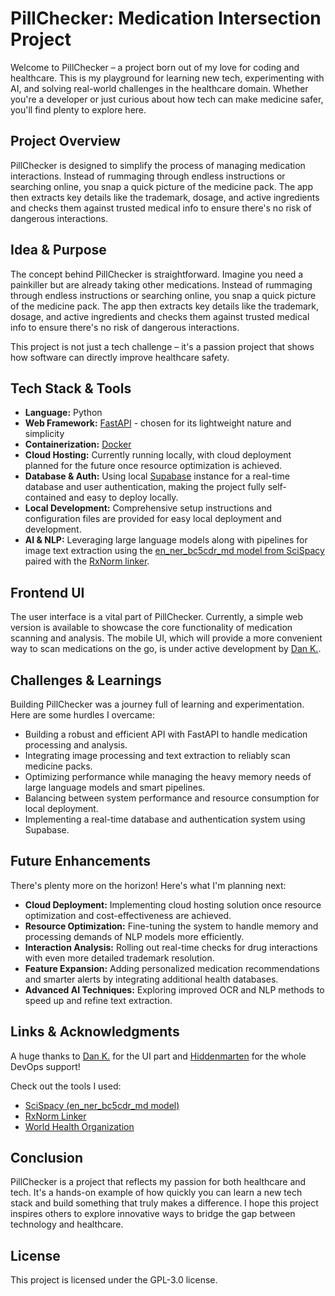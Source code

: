 # PillChecker: Medication Intersection Project

Welcome to PillChecker – a project born out of my love for coding and healthcare. This is my playground for learning new tech, experimenting with AI, and solving real-world challenges in the healthcare domain. Whether you're a developer or just curious about how tech can make medicine safer, you'll find plenty to explore here.

## Project Overview

PillChecker is designed to simplify the process of managing medication interactions. Instead of rummaging through endless instructions or searching online, you snap a quick picture of the medicine pack. The app then extracts key details like the trademark, dosage, and active ingredients and checks them against trusted medical info to ensure there's no risk of dangerous interactions.

## Idea & Purpose

The concept behind PillChecker is straightforward. Imagine you need a painkiller but are already taking other medications. Instead of rummaging through endless instructions or searching online, you snap a quick picture of the medicine pack. The app then extracts key details like the trademark, dosage, and active ingredients and checks them against trusted medical info to ensure there's no risk of dangerous interactions.

This project is not just a tech challenge – it's a passion project that shows how software can directly improve healthcare safety.

## Tech Stack & Tools

- **Language:** Python
- **Web Framework:** [FastAPI](https://fastapi.tiangolo.com) - chosen for its lightweight nature and simplicity
- **Containerization:** [Docker](https://www.docker.com)
- **Cloud Hosting:** Currently running locally, with cloud deployment planned for the future once resource optimization is achieved.
- **Database & Auth:** Using local [Supabase](https://supabase.com) instance for a real-time database and user authentication, making the project fully self-contained and easy to deploy locally.
- **Local Development:** Comprehensive setup instructions and configuration files are provided for easy local deployment and development.
- **AI & NLP:** Leveraging large language models along with pipelines for image text extraction using the [en_ner_bc5cdr_md model from SciSpacy](https://github.com/allenai/scispacy) paired with the [RxNorm linker](https://www.nlm.nih.gov/research/umls/rxnorm/index.html).

## Frontend UI

The user interface is a vital part of PillChecker. Currently, a simple web version is available to showcase the core functionality of medication scanning and analysis. The mobile UI, which will provide a more convenient way to scan medications on the go, is under active development by [Dan K.](https://github.com/dankrasilnikov).

## Challenges & Learnings

Building PillChecker was a journey full of learning and experimentation. Here are some hurdles I overcame:
- Building a robust and efficient API with FastAPI to handle medication processing and analysis.
- Integrating image processing and text extraction to reliably scan medicine packs.
- Optimizing performance while managing the heavy memory needs of large language models and smart pipelines.
- Balancing between system performance and resource consumption for local deployment.
- Implementing a real-time database and authentication system using Supabase.

## Future Enhancements

There's plenty more on the horizon! Here's what I'm planning next:
- **Cloud Deployment:** Implementing cloud hosting solution once resource optimization and cost-effectiveness are achieved.
- **Resource Optimization:** Fine-tuning the system to handle memory and processing demands of NLP models more efficiently.
- **Interaction Analysis:** Rolling out real-time checks for drug interactions with even more detailed trademark resolution.
- **Feature Expansion:** Adding personalized medication recommendations and smarter alerts by integrating additional health databases.
- **Advanced AI Techniques:** Exploring improved OCR and NLP methods to speed up and refine text extraction.

## Links & Acknowledgments

A huge thanks to [Dan K.](https://github.com/dankrasilnikov) for the UI part and [Hiddenmarten](https://github.com/hiddenmarten) for the whole DevOps support!

Check out the tools I used:
- [SciSpacy (en_ner_bc5cdr_md model)](https://github.com/allenai/scispacy)
- [RxNorm Linker](https://www.nlm.nih.gov/research/umls/rxnorm/index.html)
- [World Health Organization](https://www.who.int)

## Conclusion

PillChecker is a project that reflects my passion for both healthcare and tech. It's a hands-on example of how quickly you can learn a new tech stack and build something that truly makes a difference. I hope this project inspires others to explore innovative ways to bridge the gap between technology and healthcare.

## License

This project is licensed under the GPL-3.0 license.
